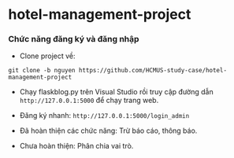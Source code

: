 # hotel-management-project

### Chức năng đăng ký và đăng nhập

- Clone project về: 
```
git clone -b nguyen https://github.com/HCMUS-study-case/hotel-management-project
```

- Chạy flaskblog.py trên Visual Studio rồi truy cập đường dẫn ```http://127.0.0.1:5000``` để chạy trang web.

- Đăng ký nhanh: ```http://127.0.0.1:5000/login_admin```

- Đã hoàn thiện các chức năng: Trừ báo cáo, thông báo.
- Chưa hoàn thiện: Phân chia vai trò.
